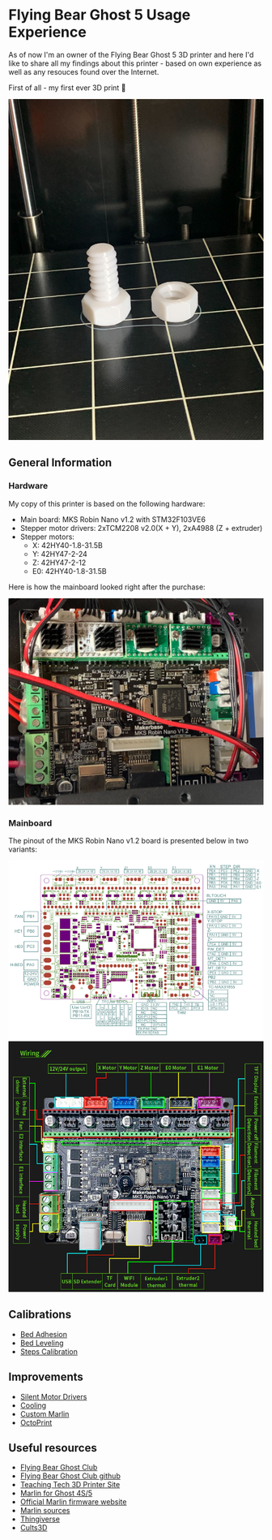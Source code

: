 # Flying Bear Ghost 5 Usage Experience

As of now I'm an owner of the Flying Bear Ghost 5 3D printer and here I'd like to share all my findings about this printer - based on own experience as well as any resouces found over the Internet.

First of all - my first ever 3D print :tada:

<img src="./images/first_print.jpg" width=600/>

## General Information

### Hardware

My copy of this printer is based on the following hardware:

- Main board: MKS Robin Nano v1.2 with STM32F103VE6
- Stepper motor drivers: 2xTCM2208 v2.0(X + Y), 2xA4988 (Z + extruder)
- Stepper motors:
  - X: 42HY40-1.8-31.5B
  - Y: 42HY47-2-24
  - Z: 42HY47-2-12
  - E0: 42HY40-1.8-31.5B

Here is how the mainboard looked right after the purchase:

<img src="./images/mainboard_initial_setup.jpg" width=600/>

### Mainboard

The pinout of the MKS Robin Nano v1.2 board is presented below in two variants:

<img src="./images/robin_nano_v1_2_pinout.png" width=600/>
<img src="./images/robin_nano_v1_2_pinout_photo.webp" width=600/>

## Calibrations

- [Bed Adhesion](calibrations/BedAdhesion.md)
- [Bed Leveling](calibrations/BedLeveling.md)
- [Steps Calibration](calibrations/StepsCalibration.md)

## Improvements

- [Silent Motor Drivers](improvements/SilentDrivers.md)
- [Cooling](improvements/Cooling.md)
- [Custom Marlin](improvements/CustomMarlin.md)
- [OctoPrint](improvements/Octoprint.md)

## Useful resources

- [Flying Bear Ghost Club](https://flyingbearghost.com/en/)
- [Flying Bear Ghost Club github](https://github.com/flyingbear-club-ita)
- [Teaching Tech 3D Printer Site](https://teachingtechyt.github.io/index.html)
- [Marlin for Ghost 4S/5](https://github.com/Sergey1560/Marlin_FB4S)
- [Official Marlin firmware website](https://marlinfw.org/)
- [Marlin sources](https://github.com/MarlinFirmware/Marlin)
- [Thingiverse](https://www.thingiverse.com/)
- [Cults3D](https://cults3d.com/en)
